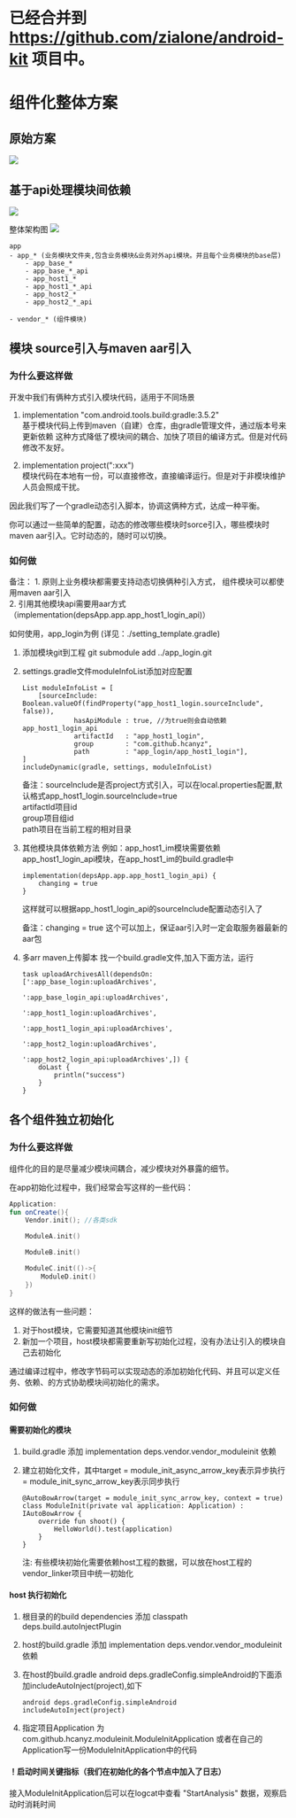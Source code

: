 # 已经合并到 https://github.com/zialone/android-kit 项目中。

# 组件化整体方案
## 原始方案
![](./img/api-frame-old.png)


## 基于api处理模块间依赖
![](./img/api-frame-new.png)


整体架构图
![](./img/frame.png)

```
app
- app_* (业务模块文件夹,包含业务模块&业务对外api模块。并且每个业务模块的base层)
    - app_base_*
    - app_base_*_api
    - app_host1_*
    - app_host1_*_api
    - app_host2_*
    - app_host2_*_api

- vendor_* (组件模块)
```

## 模块 source引入与maven aar引入
### 为什么要这样做
开发中我们有俩种方式引入模块代码，适用于不同场景
1. implementation "com.android.tools.build:gradle:3.5.2"   
基于模块代码上传到maven（自建）仓库，由gradle管理文件，通过版本号来更新依赖
这种方式降低了模块间的耦合、加快了项目的编译方式。但是对代码修改不友好。

2. implementation project(":xxx")   
模块代码在本地有一份，可以直接修改，直接编译运行。但是对于非模块维护人员会照成干扰。

因此我们写了一个gradle动态引入脚本，协调这俩种方式，达成一种平衡。

你可以通过一些简单的配置，动态的修改哪些模块时sorce引入，哪些模块时maven aar引入。它时动态的，随时可以切换。


### 如何做
备注：
    1. 原则上业务模块都需要支持动态切换俩种引入方式， 组件模块可以都使用maven aar引入   
    2. 引用其他模块api需要用aar方式（implementation(depsApp.app.app_host1_login_api)）

如何使用，app_login为例 (详见：./setting_template.gradle)
1. 添加模块git到工程 git submodule add ../app_login.git
2. settings.gradle文件moduleInfoList添加对应配置
    ```
    List moduleInfoList = [
        [sourceInclude: Boolean.valueOf(findProperty("app_host1_login.sourceInclude", false)),
                 hasApiModule : true, //为true则会自动依赖app_host1_login_api
                 artifactId   : "app_host1_login",
                 group        : "com.github.hcanyz",
                 path         : "app_login/app_host1_login"],
    ]
    includeDynamic(gradle, settings, moduleInfoList)
    ```
    备注：sourceInclude是否project方式引入，可以在local.properties配置,默认格式app_host1_login.sourceInclude=true   
    artifactId项目id   
    group项目组id   
    path项目在当前工程的相对目录
3. 其他模块具体依赖方法
    例如：app_host1_im模块需要依赖app_host1_login_api模块，在app_host1_im的build.gradle中

    ```
    implementation(depsApp.app.app_host1_login_api) {
        changing = true
    }
    ```
    
    这样就可以根据app_host1_login_api的sourceInclude配置动态引入了
    
    备注：changing = true 这个可以加上，保证aar引入时一定会取服务器最新的aar包
4. 多arr maven上传脚本
    找一个build.gradle文件,加入下面方法，运行
    ```
    task uploadArchivesAll(dependsOn: [':app_base_login:uploadArchives',
                                       ':app_base_login_api:uploadArchives',
                                       ':app_host1_login:uploadArchives',
                                       ':app_host1_login_api:uploadArchives',
                                       ':app_host2_login:uploadArchives',
                                       ':app_host2_login_api:uploadArchives',]) {
        doLast {
            println("success")
        }
    }
    ```

## 各个组件独立初始化
### 为什么要这样做
组件化的目的是尽量减少模块间耦合，减少模块对外暴露的细节。

在app初始化过程中，我们经常会写这样的一些代码：
```kotlin
Application:
fun onCreate(){
    Vendor.init(); //各类sdk

    ModuleA.init()

    ModuleB.init()

    ModuleC.init(()->{
        ModuleD.init()
    })
}
```
这样的做法有一些问题：
1. 对于host模块，它需要知道其他模块init细节
2. 新加一个项目，host模块都需要重新写初始化过程，没有办法让引入的模块自己去初始化

通过编译过程中，修改字节码可以实现动态的添加初始化代码、并且可以定义任务、依赖、的方式协助模块间初始化的需求。

### 如何做
#### 需要初始化的模块
1. build.gradle 添加 implementation deps.vendor.vendor_moduleinit 依赖

2. 建立初始化文件，其中target = module_init_async_arrow_key表示异步执行 = module_init_sync_arrow_key表示同步执行
    ```
    @AutoBowArrow(target = module_init_sync_arrow_key, context = true)
    class ModuleInit(private val application: Application) : IAutoBowArrow {
        override fun shoot() {
            HelloWorld().test(application)
        }
    }
    ```

    注: 有些模块初始化需要依赖host工程的数据，可以放在host工程的vendor_linker项目中统一初始化

#### host 执行初始化
1. 根目录的的build dependencies 添加 classpath deps.build.autoInjectPlugin

2. host的build.gradle 添加 implementation deps.vendor.vendor_moduleinit 依赖

3. 在host的build.gradle  android deps.gradleConfig.simpleAndroid的下面添加includeAutoInject(project),如下
    ```
    android deps.gradleConfig.simpleAndroid
    includeAutoInject(project)
    ```

4. 指定项目Application 为 com.github.hcanyz.moduleinit.ModuleInitApplication
   或者在自己的Application写一份ModuleInitApplication中的代码
       
#### ！启动时间关键指标（我们在初始化的各个节点中加入了日志）
接入ModuleInitApplication后可以在logcat中查看 "StartAnalysis" 数据，观察启动时消耗时间 
